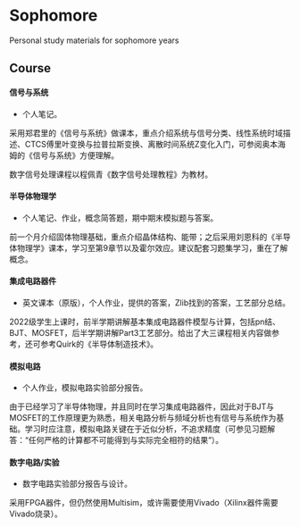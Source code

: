 # Sophomore
Personal study materials for sophomore years

## Course

#### 信号与系统
* 个人笔记。

采用郑君里的《信号与系统》做课本，重点介绍系统与信号分类、线性系统时域描述、CTCS傅里叶变换与拉普拉斯变换、离散时间系统Z变化入门，可参阅奥本海姆的《信号与系统》方便理解。

数字信号处理课程以程佩青《数字信号处理教程》为教材。

#### 半导体物理学
* 个人笔记、作业，概念简答题，期中期末模拟题与答案。

前一个月介绍固体物理基础，重点介绍晶体结构、能带；之后采用刘恩科的《半导体物理学》课本，学习至第9章节以及霍尔效应。建议配套习题集学习，重在了解概念。

#### 集成电路器件
* 英文课本（原版），个人作业，提供的答案，Zlib找到的答案，工艺部分总结。

2022级学生上课时，前半学期讲解基本集成电路器件模型与计算，包括pn结、BJT、MOSFET，后半学期讲解Part3工艺部分。给出了大三课程相关内容做参考，还可参考Quirk的《半导体制造技术》。

#### 模拟电路
* 个人作业，模拟电路实验部分报告。

由于已经学习了半导体物理，并且同时在学习集成电路器件，因此对于BJT与MOSFET的工作原理更为熟悉，相关电路分析与频域分析也有信号与系统作为基础。学习时应注意，模拟电路关键在于近似分析，不追求精度（可参见习题解答：“任何严格的计算都不可能得到与实际完全相符的结果”）。

#### 数字电路/实验
* 数字电路实验部分报告与设计。

采用FPGA器件，但仍然使用Multisim，或许需要使用Vivado（Xilinx器件需要Vivado烧录）。